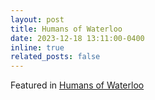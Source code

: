 ```yaml
---
layout: post
title: Humans of Waterloo
date: 2023-12-18 13:11:00-0400
inline: true
related_posts: false
---
```


Featured in <a href="https://publications.uwaterloo.ca/humans-of-waterloo-grad/mojtaba-valipour.html">Humans of Waterloo </a>